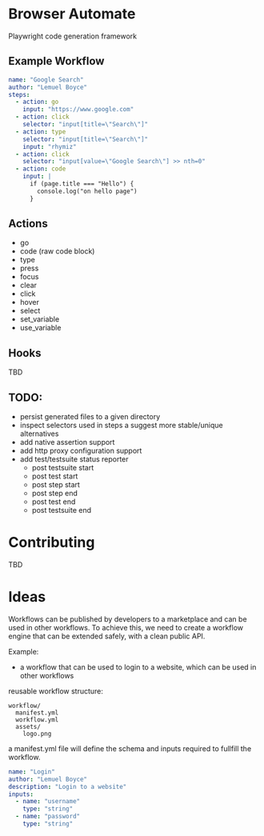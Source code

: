 # Browser Automate
Playwright code generation framework


## Example Workflow

```yaml
name: "Google Search"
author: "Lemuel Boyce"
steps:
  - action: go
    input: "https://www.google.com"
  - action: click
    selector: "input[title=\"Search\"]"
  - action: type
    selector: "input[title=\"Search\"]"
    input: "rhymiz"
  - action: click
    selector: "input[value=\"Google Search\"] >> nth=0"
  - action: code
    input: |
      if (page.title === "Hello") {
        console.log("on hello page")
      }
```


## Actions

* go
* code (raw code block)
* type
* press
* focus
* clear
* click
* hover
* select
* set_variable
* use_variable


## Hooks
TBD


## TODO:
* persist generated files to a given directory
* inspect selectors used in steps a suggest more stable/unique alternatives
* add native assertion support
* add http proxy configuration support
* add test/testsuite status reporter
  * post testsuite start
  * post test start
  * post step start
  * post step end
  * post test end
  * post testsuite end


# Contributing
TBD

# Ideas
Workflows can be published by developers to a marketplace and can be used in other workflows.
To achieve this, we need to create a workflow engine that can be extended safely, with a clean public API.

Example:
* a workflow that can be used to login to a website, which can be used in other workflows


reusable workflow structure:

```directory
workflow/
  manifest.yml
  workflow.yml
  assets/
    logo.png
```

a manifest.yml file will define the schema and inputs required to fullfill the workflow.

```yaml
name: "Login"
author: "Lemuel Boyce"
description: "Login to a website"
inputs:
  - name: "username"
    type: "string"
  - name: "password"
    type: "string"


```